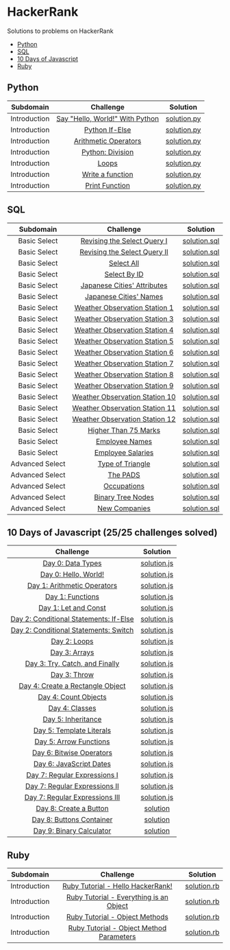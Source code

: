 # HackerRank
Solutions to problems on HackerRank

- [Python](https://github.com/ns8468/HackerRank#Python)
- [SQL](https://github.com/ns8468/HackerRank#SQL)
- [10 Days of Javascript](https://github.com/ns8468/HackerRank#10-Days-of-Javascript)
- [Ruby](https://github.com/ns8468/HackerRank#Ruby)




## Python

| Subdomain |  Challenge |   Solution  |
| :-----: | :-: | :-----: | 
| Introduction | [Say "Hello, World!" With Python](https://www.hackerrank.com/challenges/py-hello-world/)|  [solution.py](https://github.com/ns8468/HackerRank/blob/main/Python/Introduction/Say%20%22Hello%2C%20World!%22%20With%20Python/solution.py)|
| Introduction | [Python If-Else](https://www.hackerrank.com/challenges/py-if-else/) |   [solution.py](https://github.com/ns8468/HackerRank/blob/main/Python/Introduction/Python%20If-Else/solution.py)|
| Introduction | [Arithmetic Operators](https://www.hackerrank.com/challenges/python-arithmetic-operators/) |[solution.py](https://github.com/ns8468/HackerRank/blob/main/Python/Introduction/Arithmetic%20Operators/solution.py)| 
| Introduction | [Python: Division](https://www.hackerrank.com/challenges/python-division/) |   [solution.py](https://github.com/ns8468/HackerRank/blob/main/Python/Introduction/Python:%20Division/solution.py)|
| Introduction | [Loops](https://www.hackerrank.com/challenges/python-loops/) |   [solution.py](https://github.com/ns8468/HackerRank/blob/main/Python/Introduction/Loops/solution.py) |
| Introduction | [Write a function](https://www.hackerrank.com/challenges/write-a-function/) |   [solution.py](https://github.com/ns8468/HackerRank/blob/main/Python/Introduction/Write%20a%20Function/solution.py)|
| Introduction | [Print Function](https://www.hackerrank.com/challenges/python-print/) |   [solution.py](https://github.com/ns8468/HackerRank/blob/main/Python/Introduction/Print%20Function/solution.py)|




## SQL


| Subdomain |  Challenge |   Solution  |
| :-----: | :-: | :-----: | 
| Basic Select | [Revising the Select Query I](https://www.hackerrank.com/challenges/revising-the-select-query/)|  [solution.sql](https://github.com/ns8468/HackerRank/blob/main/SQL/Basic%20Select/Revising%20the%20Select%20Query%20I/solution.sql)|
| Basic Select | [Revising the Select Query II](https://www.hackerrank.com/challenges/revising-the-select-query-2/)|  [solution.sql](https://github.com/ns8468/HackerRank/blob/main/SQL/Basic%20Select/Revising%20the%20Select%20Query%20II/solution.sql)|
| Basic Select | [Select All](https://www.hackerrank.com/challenges/select-all-sql/)|  [solution.sql](https://github.com/ns8468/HackerRank/blob/main/SQL/Basic%20Select/Select%20All/solution.sql)|
| Basic Select | [Select By ID](https://www.hackerrank.com/challenges/select-by-id/)|  [solution.sql](https://github.com/ns8468/HackerRank/blob/main/SQL/Basic%20Select/Select%20By%20ID/solution.sql)|
| Basic Select | [Japanese Cities' Attributes](https://www.hackerrank.com/challenges/japanese-cities-attributes/)|  [solution.sql](https://github.com/ns8468/HackerRank/blob/main/SQL/Basic%20Select/Japanese%20Cities'%20Attributes/solution.sql)|
| Basic Select | [Japanese Cities' Names](https://www.hackerrank.com/challenges/japanese-cities-name/)|  [solution.sql](https://github.com/ns8468/HackerRank/blob/main/SQL/Basic%20Select/Japanese%20Cities'%20Names/solution.sql)|
| Basic Select | [Weather Observation Station 1](https://www.hackerrank.com/challenges/weather-observation-station-1/)|  [solution.sql](https://github.com/ns8468/HackerRank/blob/main/SQL/Basic%20Select/Weather%20Observation%20Station%201/solution.sql)|
| Basic Select | [Weather Observation Station 3](https://www.hackerrank.com/challenges/weather-observation-station-3/)|  [solution.sql](https://github.com/ns8468/HackerRank/blob/main/SQL/Basic%20Select/Weather%20Observation%20Station%203/solution.sql)|
| Basic Select | [Weather Observation Station 4](https://www.hackerrank.com/challenges/weather-observation-station-4/)|  [solution.sql](https://github.com/ns8468/HackerRank/blob/main/SQL/Basic%20Select/Weather%20Observation%20Station%204/solution.sql)|
| Basic Select | [Weather Observation Station 5](https://www.hackerrank.com/challenges/weather-observation-station-5/)|  [solution.sql](https://github.com/ns8468/HackerRank/blob/main/SQL/Basic%20Select/Weather%20Observation%20Station%205/solution.sql)|
| Basic Select | [Weather Observation Station 6](https://www.hackerrank.com/challenges/weather-observation-station-6/)|  [solution.sql](https://github.com/ns8468/HackerRank/blob/main/SQL/Basic%20Select/Weather%20Observation%20Station%206/solution.sql)|
| Basic Select | [Weather Observation Station 7](https://www.hackerrank.com/challenges/weather-observation-station-7/)|  [solution.sql](https://github.com/ns8468/HackerRank/blob/main/SQL/Basic%20Select/Weather%20Observation%20Station%207/solution.sql)|
| Basic Select | [Weather Observation Station 8](https://www.hackerrank.com/challenges/weather-observation-station-8/)|  [solution.sql](https://github.com/ns8468/HackerRank/blob/main/SQL/Basic%20Select/Weather%20Observation%20Station%208/solution.sql)|
| Basic Select | [Weather Observation Station 9](https://www.hackerrank.com/challenges/weather-observation-station-9/)|  [solution.sql](https://github.com/ns8468/HackerRank/blob/main/SQL/Basic%20Select/Weather%20Observation%20Station%209/solution.sql)|
| Basic Select | [Weather Observation Station 10](https://www.hackerrank.com/challenges/weather-observation-station-10/)|  [solution.sql](https://github.com/ns8468/HackerRank/blob/main/SQL/Basic%20Select/Weather%20Observation%20Station%2010/solution.sql)|
| Basic Select | [Weather Observation Station 11](https://www.hackerrank.com/challenges/weather-observation-station-11/)|  [solution.sql](https://github.com/ns8468/HackerRank/blob/main/SQL/Basic%20Select/Weather%20Observation%20Station%2011/solution.sql)|
| Basic Select | [Weather Observation Station 12](https://www.hackerrank.com/challenges/weather-observation-station-12/)|  [solution.sql](https://github.com/ns8468/HackerRank/blob/main/SQL/Basic%20Select/Weather%20Observation%20Station%2012/solution.sql)|
| Basic Select | [Higher Than 75 Marks](https://www.hackerrank.com/challenges/more-than-75-marks/)|  [solution.sql](https://github.com/ns8468/HackerRank/blob/main/SQL/Basic%20Select/Higher%20Than%2075%20Marks/solution.sql)|
| Basic Select | [Employee Names](https://www.hackerrank.com/challenges/name-of-employees/)|  [solution.sql](https://github.com/ns8468/HackerRank/blob/main/SQL/Basic%20Select/Employee%20Names/solution.sql)|
| Basic Select | [Employee Salaries](https://www.hackerrank.com/challenges/salary-of-employees/)|  [solution.sql](https://github.com/ns8468/HackerRank/blob/main/SQL/Basic%20Select/Employee%20Salaries/solution.sql)|
| Advanced Select | [Type of Triangle](https://www.hackerrank.com/challenges/what-type-of-triangle/)|  [solution.sql](https://github.com/ns8468/HackerRank/blob/main/SQL/Advanced%20Select/Type%20of%20Triangle/solution.sql)|
| Advanced Select | [The PADS](https://www.hackerrank.com/challenges/the-pads/)|  [solution.sql](https://github.com/ns8468/HackerRank/blob/main/SQL/Advanced%20Select/The%20PADS/solution.sql)|
| Advanced Select | [Occupations](https://www.hackerrank.com/challenges/occupations/)|  [solution.sql](https://github.com/ns8468/HackerRank/blob/main/SQL/Advanced%20Select/Occupations/solution.sql)|
| Advanced Select | [Binary Tree Nodes](https://www.hackerrank.com/challenges/binary-search-tree-1/)|  [solution.sql](https://github.com/ns8468/HackerRank/blob/main/SQL/Advanced%20Select/Binary%20Tree%20Nodes/solution.sql)|
| Advanced Select | [New Companies](https://www.hackerrank.com/challenges/the-company/)|  [solution.sql](https://github.com/ns8468/HackerRank/tree/main/SQL/Advanced%20Select/New%20Companies/solution.sql)|





## 10 Days of Javascript   (25/25 challenges solved)


|  Challenge |   Solution  |
| :-----------: | :-----: | 
| [Day 0: Data Types](https://www.hackerrank.com/challenges/js10-hello-world/)|  [solution.js](https://github.com/ns8468/HackerRank/blob/main/10%20Days%20of%20Javascript/Day%200:%20Data%20Types/solution.js)|
| [Day 0: Hello, World!](https://www.hackerrank.com/challenges/js10-data-types/)|  [solution.js](https://github.com/ns8468/HackerRank/blob/main/10%20Days%20of%20Javascript/Day%200:%20Hello%2C%20World!/solution.js)|
| [Day 1: Arithmetic Operators](https://www.hackerrank.com/challenges/js10-arithmetic-operators/)|  [solution.js](https://github.com/ns8468/HackerRank/blob/main/10%20Days%20of%20Javascript/Day%201:%20Arithmetic%20Operators/solution.js)|
| [Day 1: Functions](https://www.hackerrank.com/challenges/js10-function/)|  [solution.js](https://github.com/ns8468/HackerRank/blob/main/10%20Days%20of%20Javascript/Day%201:%20Functions/solution.js)|
| [Day 1: Let and Const](https://www.hackerrank.com/challenges/js10-let-and-const/)|  [solution.js](https://github.com/ns8468/HackerRank/blob/main/10%20Days%20of%20Javascript/Day%201:%20Let%20and%20Const/solution.js)|
| [Day 2: Conditional Statements: If-Else](https://www.hackerrank.com/challenges/js10-if-else/)|  [solution.js](https://github.com/ns8468/HackerRank/blob/main/10%20Days%20of%20Javascript/Day%202:%20Conditional%20Statements:%20If-Else/solution.js)|
| [Day 2: Conditional Statements: Switch](https://www.hackerrank.com/challenges/js10-switch/)|  [solution.js](https://github.com/ns8468/HackerRank/blob/main/10%20Days%20of%20Javascript/Day%202:%20Conditional%20Statements:%20Switch/solution.js)|
| [Day 2: Loops](https://www.hackerrank.com/challenges/js10-loops/)|  [solution.js](https://github.com/ns8468/HackerRank/blob/main/10%20Days%20of%20Javascript/Day%202:%20Loops/solution.js)|
| [Day 3: Arrays](https://www.hackerrank.com/challenges/js10-arrays)|  [solution.js](https://github.com/ns8468/HackerRank/blob/main/10%20Days%20of%20Javascript/Day%203:%20Arrays/solution.js)|
| [Day 3: Try, Catch, and Finally](https://www.hackerrank.com/challenges/js10-try-catch-and-finally)|  [solution.js](https://github.com/ns8468/HackerRank/blob/main/10%20Days%20of%20Javascript/Day%203:%20Try%2C%20Catch%2C%20and%20Finally/solution.js)|
| [Day 3: Throw](https://www.hackerrank.com/challenges/js10-throw)|  [solution.js](https://github.com/ns8468/HackerRank/blob/main/10%20Days%20of%20Javascript/Day%203:%20Throw/solution.js)|
| [Day 4: Create a Rectangle Object](https://www.hackerrank.com/challenges/js10-objects)|  [solution.js](https://github.com/ns8468/HackerRank/blob/main/10%20Days%20of%20Javascript/Day%204:%20Create%20a%20Rectangle%20Object/solution.js)|
| [Day 4: Count Objects](https://www.hackerrank.com/challenges/js10-count-objects)|  [solution.js](https://github.com/ns8468/HackerRank/blob/main/10%20Days%20of%20Javascript/Day%204:%20Count%20Objects/solution.js)|
| [Day 4: Classes](https://www.hackerrank.com/challenges/js10-class)|  [solution.js](https://github.com/ns8468/HackerRank/blob/main/10%20Days%20of%20Javascript/Day%204:%20Classes/solution.js)|
| [Day 5: Inheritance](https://www.hackerrank.com/challenges/js10-inheritance)|  [solution.js](https://github.com/ns8468/HackerRank/blob/main/10%20Days%20of%20Javascript/Day%205:%20Inheritance/solution.js)|
| [Day 5: Template Literals](https://www.hackerrank.com/challenges/js10-template-literals)|  [solution.js](https://github.com/ns8468/HackerRank/blob/main/10%20Days%20of%20Javascript/Day%205:%20Template%20Literals/solution.js)|
| [Day 5: Arrow Functions](https://www.hackerrank.com/challenges/js10-arrows)|  [solution.js](https://github.com/ns8468/HackerRank/blob/main/10%20Days%20of%20Javascript/Day%205:%20Arrow%20Functions/solution.js)|
| [Day 6: Bitwise Operators](https://www.hackerrank.com/challenges/js10-bitwise)|  [solution.js](https://github.com/ns8468/HackerRank/blob/main/10%20Days%20of%20Javascript/Day%206:%20Bitwise%20Operators/solution.js)|
| [Day 6: JavaScript Dates](https://www.hackerrank.com/challenges/js10-date)|  [solution.js](https://github.com/ns8468/HackerRank/blob/main/10%20Days%20of%20Javascript/Day%206:%20JavaScript%20Dates/solution.js)|
| [Day 7: Regular Expressions I](https://www.hackerrank.com/challenges/js10-regexp-1)|  [solution.js](https://github.com/ns8468/HackerRank/blob/main/10%20Days%20of%20Javascript/Day%207:%20Regular%20Expressions%20I/solution.js)|
| [Day 7: Regular Expressions II](https://www.hackerrank.com/challenges/js10-regexp-2)|  [solution.js](https://github.com/ns8468/HackerRank/blob/main/10%20Days%20of%20Javascript/Day%207:%20Regular%20Expressions%20II/solution.js)|
| [Day 7: Regular Expressions III](https://www.hackerrank.com/challenges/js10-regexp-3)|  [solution.js](https://github.com/ns8468/HackerRank/blob/main/10%20Days%20of%20Javascript/Day%207:%20Regular%20Expressions%20III/solution.js)|
| [Day 8: Create a Button](https://www.hackerrank.com/challenges/js10-create-a-button)|  [solution](https://github.com/ns8468/HackerRank/tree/main/10%20Days%20of%20Javascript/Day%208:%20Create%20a%20Button)|
| [Day 8: Buttons Container](https://www.hackerrank.com/challenges/js10-buttons-container)|  [solution](https://github.com/ns8468/HackerRank/blob/main/10%20Days%20of%20Javascript/Day%208:%20Buttons%20Container/index.html)|
| [Day 9: Binary Calculator](https://www.hackerrank.com/challenges/js10-binary-calculator)|  [solution](https://github.com/ns8468/HackerRank/tree/main/10%20Days%20of%20Javascript/Day%209:%20Binary%20Calculator)|


## Ruby

| Subdomain |  Challenge |   Solution  |
| :-----: | :-: | :-----: | 
| Introduction | [Ruby Tutorial - Hello HackerRank!](https://github.com/ns8468/HackerRank/tree/main/Ruby/Introduction/Ruby%20Tutorial%20-%20Hello%20HackerRank!)|  [solution.rb](https://github.com/ns8468/HackerRank/blob/main/Ruby/Introduction/Ruby%20Tutorial%20-%20Hello%20HackerRank!/solution.rb)|
| Introduction | [Ruby Tutorial - Everything is an Object](https://github.com/ns8468/HackerRank/tree/main/Ruby/Introduction/Ruby%20Tutorial%20-%20Everything%20is%20an%20Object)|  [solution.rb](https://github.com/ns8468/HackerRank/blob/main/Ruby/Introduction/Ruby%20Tutorial%20-%20Everything%20is%20an%20Object/solution.rb)|
| Introduction | [Ruby Tutorial - Object Methods](https://github.com/ns8468/HackerRank/tree/main/Ruby/Introduction/Ruby%20Tutorial%20-%20Object%20Methods)|  [solution.rb](https://github.com/ns8468/HackerRank/blob/main/Ruby/Introduction/Ruby%20Tutorial%20-%20Object%20Methods/solution.rb)|
| Introduction | [Ruby Tutorial - Object Method Parameters](https://github.com/ns8468/HackerRank/tree/main/Ruby/Introduction/Ruby%20Tutorial%20-%20Object%20Method%20Parameters)|  [solution.rb](https://github.com/ns8468/HackerRank/blob/main/Ruby/Introduction/Ruby%20Tutorial%20-%20Object%20Method%20Parameters/solution.rb)|

